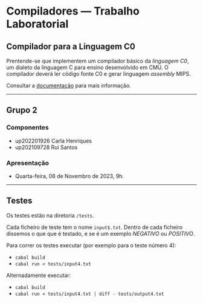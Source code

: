 # Compiladores &mdash; Trabalho Laboratorial

## Compilador para a Linguagem C0 

Prentende-se que implementem um compilador básico da *linguagem C0*,
um dialeto da linguagem C para ensino desenvolvido em CMU.  O
compilador deverá ler código fonte C0 e gerar linguagem *assembly*
MIPS.

Consultar a [documentação](trabalho.pdf) para mais informação.

---

## Grupo 2
### Componentes
- up202201926 Carla Henriques
- up202109728 Rui Santos

### Apresentação
- Quarta-feira, 08 de Novembro de 2023, 9h.

---
## Testes

Os testes estão na diretoria `/tests`.

Cada ficheiro de teste tem o nome `input$.txt`.
Dentro de cada ficheiro dissemos o que que é testado, e se é um exemplo *NEGATIVO* ou *POSITIVO*.

Para correr os testes executar (por exemplo para o teste número 4):
- `cabal build`
- `cabal run < tests/input4.txt`

Alternadamente executar:
- `cabal build`
- `cabal run < tests/input4.txt | diff - tests/output4.txt`